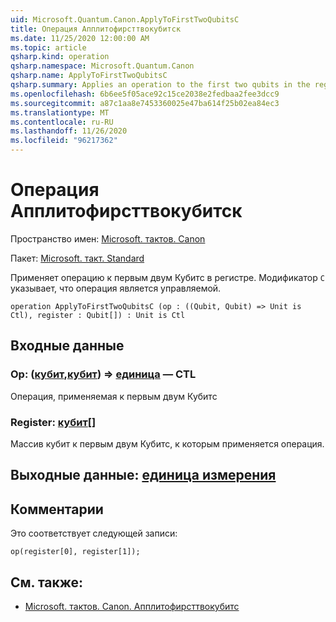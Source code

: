 ```yaml
---
uid: Microsoft.Quantum.Canon.ApplyToFirstTwoQubitsC
title: Операция Апплитофирсттвокубитск
ms.date: 11/25/2020 12:00:00 AM
ms.topic: article
qsharp.kind: operation
qsharp.namespace: Microsoft.Quantum.Canon
qsharp.name: ApplyToFirstTwoQubitsC
qsharp.summary: Applies an operation to the first two qubits in the register. The modifier `C` indicates that the operation is controllable.
ms.openlocfilehash: 6b6ee5f05ace92c15ce2038e2fedbaa2fee3dcc9
ms.sourcegitcommit: a87c1aa8e7453360025e47ba614f25b02ea84ec3
ms.translationtype: MT
ms.contentlocale: ru-RU
ms.lasthandoff: 11/26/2020
ms.locfileid: "96217362"
---
```

# <a name="applytofirsttwoqubitsc-operation"></a>Операция Апплитофирсттвокубитск

Пространство имен: [Microsoft. тактов. Canon](xref:Microsoft.Quantum.Canon)

Пакет: [Microsoft. такт. Standard](https://nuget.org/packages/Microsoft.Quantum.Standard)


Применяет операцию к первым двум Кубитс в регистре.
Модификатор `C` указывает, что операция является управляемой.

```qsharp
operation ApplyToFirstTwoQubitsC (op : ((Qubit, Qubit) => Unit is Ctl), register : Qubit[]) : Unit is Ctl
```


## <a name="input"></a>Входные данные

### <a name="op--qubitqubit--unit--is-ctl"></a>Op: ([кубит](xref:microsoft.quantum.lang-ref.qubit),[кубит](xref:microsoft.quantum.lang-ref.qubit)) => [единица](xref:microsoft.quantum.lang-ref.unit)  — CTL

Операция, применяемая к первым двум Кубитс


### <a name="register--qubit"></a>Register: [кубит](xref:microsoft.quantum.lang-ref.qubit)[]

Массив кубит к первым двум Кубитс, к которым применяется операция.



## <a name="output--unit"></a>Выходные данные: [единица измерения](xref:microsoft.quantum.lang-ref.unit)



## <a name="remarks"></a>Комментарии

Это соответствует следующей записи:

```qsharp
op(register[0], register[1]);
```

## <a name="see-also"></a>См. также:

- [Microsoft. тактов. Canon. Апплитофирсттвокубитс](xref:Microsoft.Quantum.Canon.ApplyToFirstTwoQubits)
